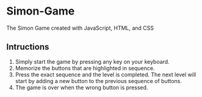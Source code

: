 # Simon-Game
The Simon Game created with JavaScript, HTML, and CSS

## Intructions
1. Simply start the game by pressing any key on your keyboard.
2. Memorize the buttons that are highlighted in sequence.
3. Press the exact sequence and the level is completed. The next level will start by adding a new button to the previous sequence of buttons. 
4. The game is over when the wrong button is pressed.
